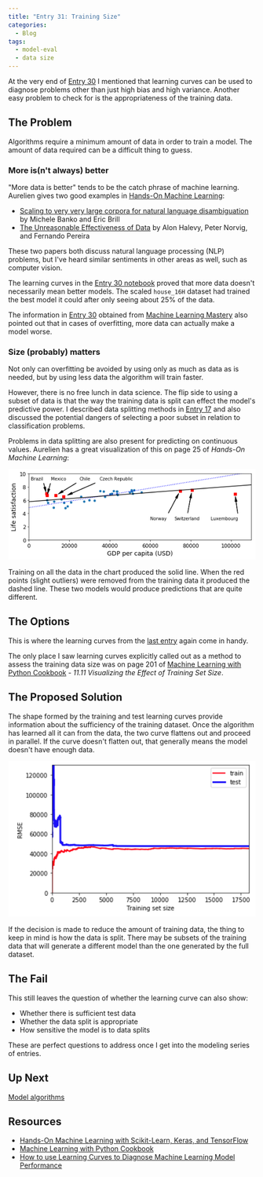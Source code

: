 ```yaml
---
title: "Entry 31: Training Size"
categories:
  - Blog
tags:
  - model-eval
  - data size
---
```


At the very end of [Entry 30](https://julielinx.github.io/blog/30_learning_curves_imp_perform/) I mentioned that learning curves can be used to diagnose problems other than just high bias and high variance. Another easy problem to check for is the appropriateness of the training data.

## The Problem

Algorithms require a minimum amount of data in order to train a model. The amount of data required can be a difficult thing to guess.

### More is(n't always) better

"More data is better" tends to be the catch phrase of machine learning. Aurelien gives two good examples in [Hands-On Machine Learning](https://www.amazon.com/Hands-Machine-Learning-Scikit-Learn-TensorFlow/dp/1492032646):

- [Scaling to very very large corpora for natural language disambiguation](homl.info/6) by Michele Banko and Eric Brill
- [The Unreasonable Effectiveness of Data](homl.info/7) by Alon Halevy, Peter Norvig, and Fernando Pereira

These two papers both discuss natural language processing (NLP) problems, but I've heard similar sentiments in other areas as well, such as computer vision.

The learning curves in the [Entry 30 notebook](https://github.com/julielinx/datascience_diaries/blob/master/02_model_eval/30_nb_learning_curves.ipynb) proved that more data doesn't necessarily mean better models. The scaled `house_16H` dataset had trained the best model it could after only seeing about 25% of the data.

The information in [Entry 30](https://julielinx.github.io/blog/30_learning_curves_imp_perform/) obtained from [Machine Learning Mastery](https://machinelearningmastery.com/learning-curves-for-diagnosing-machine-learning-model-performance/) also pointed out that in cases of overfitting, more data can actually make a model worse.

### Size (probably) matters

Not only can overfitting be avoided by using only as much as data as is needed, but by using less data the algorithm will train faster.

However, there is no free lunch in data science. The flip side to using a subset of data is that the way the training data is split can effect the model's predictive power. I described data splitting methods in [Entry 17](https://julielinx.github.io/blog/17_resampling/) and also discussed the potential dangers of selecting a poor subset in relation to classification problems.

Problems in data splitting are also present for predicting on continuous values. Aurelien has a great visualization of this on page 25 of *Hands-On Machine Learning*:

![Training sample](https://github.com/julielinx/datascience_diaries/blob/master/img/training_sample.png?raw=true)

Training on all the data in the chart produced the solid line. When the red points (slight outliers) were removed from the training data it produced the dashed line. These two models would produce predictions that are quite different.

## The Options

This is where the learning curves from the [last entry](https://julielinx.github.io/blog/30_learning_curves_imp_perform/) again come in handy.

The only place I saw learning curves explicitly called out as a method to assess the training data size was on page 201 of [Machine Learning with Python Cookbook](https://www.amazon.com/Machine-Learning-Python-Cookbook-Preprocessing/dp/1491989386) - *11.11 Visualizing the Effect of Training Set Size*.

## The Proposed Solution

The shape formed by the training and test learning curves provide information about the sufficiency of the training dataset. Once the algorithm has learned all it can from the data, the two curve flattens out and proceed in parallel. If the curve doesn't flatten out, that generally means the model doesn't have enough data.

![Training sample](https://github.com/julielinx/datascience_diaries/blob/master/img/learning_curve_ex.png?raw=true)

If the decision is made to reduce the amount of training data, the thing to keep in mind is how the data is split. There may be subsets of the training data that will generate a different model than the one generated by the full dataset.

## The Fail

This still leaves the question of whether the learning curve can also show:

- Whether there is sufficient test data
- Whether the data split is appropriate
- How sensitive the model is to data splits

These are perfect questions to address once I get into the modeling series of entries.

## Up Next

[Model algorithms](https://julielinx.github.io/blog/32_model_algos/)

## Resources

- [Hands-On Machine Learning with Scikit-Learn, Keras, and TensorFlow](https://www.amazon.com/Hands-Machine-Learning-Scikit-Learn-TensorFlow/dp/1492032646)
- [Machine Learning with Python Cookbook](https://www.amazon.com/Machine-Learning-Python-Cookbook-Preprocessing/dp/1491989386)
- [How to use Learning Curves to Diagnose Machine Learning Model Performance](https://machinelearningmastery.com/learning-curves-for-diagnosing-machine-learning-model-performance/)